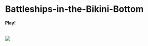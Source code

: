 # Battleships-in-the-Bikini-Bottom
<b>[Play!](https://philipburesh.github.io/Battleships-in-the-Bikini-Bottom/)</b><br>
<br>
<br>
![](https://media.tenor.com/jxeYaagGjocAAAAi/spongebob-fast.gif)


